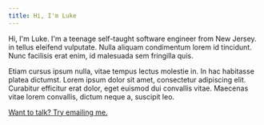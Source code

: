 ```yaml
---
title: Hi, I'm Luke
---
```


Hi, I'm Luke. I'm a teenage self-taught software engineer from New Jersey. in tellus eleifend vulputate. Nulla aliquam condimentum lorem id tincidunt. Nunc facilisis erat enim, id malesuada sem fringilla quis.

Etiam cursus ipsum nulla, vitae tempus lectus molestie in. In hac habitasse platea dictumst. Lorem ipsum dolor sit amet, consectetur adipiscing elit. Curabitur efficitur erat dolor, eget euismod dui convallis vitae. Maecenas vitae lorem convallis, dictum neque a, suscipit leo.

[Want to talk? Try emailing me.](mailto:lukewhrit@proton.me)
